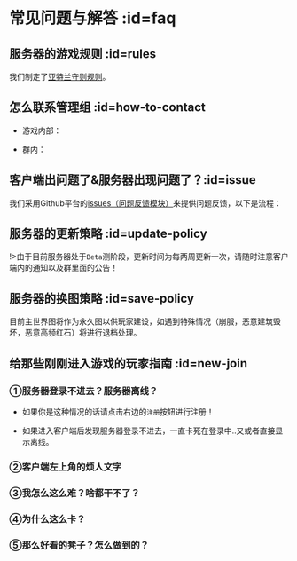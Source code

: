 # 常见问题与解答 :id=faq

## 服务器的游戏规则 :id=rules

我们制定了[亚特兰守则规则](welcome/rules.md)。

## 怎么联系管理组 :id=how-to-contact

- 游戏内部：

- 群内：



## 客户端出问题了&服务器出现问题了？:id=issue

我们采用Github平台的[issues（问题反馈模块）](https://github.com/Kamikuz/Atorasumonogatarito/issues)来提供问题反馈，以下是流程：

>

## 服务器的更新策略 :id=update-policy

!>由于目前服务器处于`Beta`测阶段，更新时间为每两周更新一次，请随时注意客户端内的通知以及群里面的公告！

## 服务器的换图策略 :id=save-policy

目前主世界图将作为永久图以供玩家建设，如遇到特殊情况（崩服，恶意建筑毁坏，恶意高频红石）将进行退档处理。

## 给那些刚刚进入游戏的玩家指南 :id=new-join

### ①服务器登录不进去？服务器离线？

- 如果你是这种情况的话请点击右边的`注册`按钮进行注册！

- 如果进入客户端后发现服务器登录不进去，一直卡死在登录中..又或者直接显示离线。

### ②客户端左上角的烦人文字

### ③我怎么这么难？啥都干不了？

### ④为什么这么卡？

### ⑤那么好看的凳子？怎么做到的？


